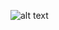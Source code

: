 ![alt text](https://lh3.googleusercontent.com/kLc5iTfLD6Y3CrO7xP3T94bjfDJsyFaxVCpX-Awm4bPMrpV7LLbPZTHQny0ZtVeOL913YvwFllUQmGoEdocha0WtVIC7kkefXcd9ZWuzsNxQ4iXT7PgqXrvbP2AbGQFuaVj4W3Z_Gyci0DjKWDhb4DLENH0d49dPIxnsUzC-SunJ-17cX4rFnff6KzLVnGoyzcyox00ufggk3Ly84DFs2EIy5-zWnwPGdHr-8gLUCCP9QXc9rONOBuuGwNbtr-fkgrdqUTdUKP4Z35ds01uiJuuaboD_beR1GMTUwkbu-QmIrfivaujiX4m25niaHHQqvx86SOO63Dtl1vLYiHKl9nP9wwAryTeVyc29VZ82OKmhC1sLkfEZ6mgHhVF-xKgsuo4Hrz7cmjitM2Duv6DTux86Pc34fLtc4UYAWYyFOFar4kIZZ157cjw7NZiSXZMLIfj8OIaP5tEveTSlIt2AkNyuhTyBOKLDBANcm26brMvBLWQuYez4hlZ63t3Pd03Ju2s1Yai1q6ECj6Bc1eBJEuD-APrP0Wpfc_DO1LPmTdCQNZ1ap_SkkXlTbqFJAAq3chy-knHqluU5QziXsnZjGhsbF_ai1h9aKx5sUw3cX-6iDqPdxq2AwaTTzPC-LLiWZSj9B1Qco3jb326_3LLv65ZyhzxJh6IbA5vcV13e843FW3c8AYKVhey-3O91541cE8JP-yFpDsaxhb-N5ozDSGsx=w1278-h214-no?authuser=0)
